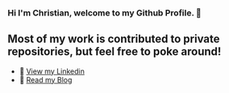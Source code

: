 ### Hi I'm Christian, welcome to my Github Profile. 👋

## Most of my work is contributed to private repositories, but feel free to poke around!

- 💼  [View my Linkedin](https://www.linkedin.com/in/christiansendler/)
- 📓  [Read my Blog](https://sendler.medium.com/)
